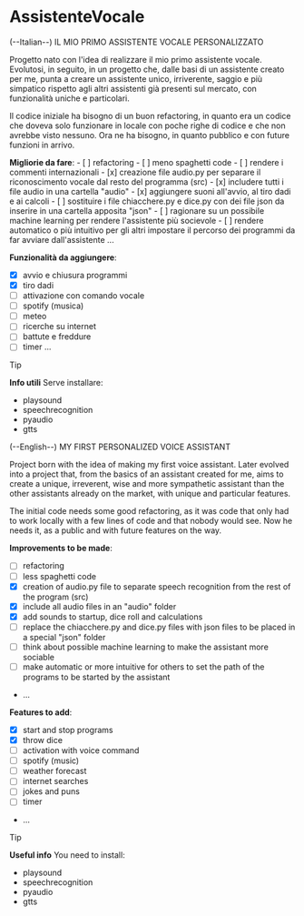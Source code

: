 # AssistenteVocale
(--Italian--)
 IL MIO PRIMO ASSISTENTE VOCALE PERSONALIZZATO

 Progetto nato con l'idea di realizzare il mio primo assistente vocale. Evolutosi, in seguito, in un progetto che, dalle basi di un assistente creato per me, punta a creare un assistente unico, irriverente, saggio e più simpatico rispetto agli altri assistenti già presenti sul mercato, con funzionalità uniche e particolari.

 Il codice iniziale ha bisogno di un buon refactoring, in quanto era un codice che doveva solo funzionare in locale con poche righe di codice e che non avrebbe visto nessuno. Ora ne ha bisogno, in quanto pubblico e con future funzioni in arrivo.

 **Migliorie da fare**:
    - [ ] refactoring
    - [ ] meno spaghetti code
    - [ ] rendere i commenti internazionali
    - [x] creazione file audio.py per separare il riconoscimento vocale dal resto del programma (src) 
    - [x] includere tutti i file audio in una cartella "audio" 
    - [x] aggiungere suoni all'avvio, al tiro dadi e ai calcoli 
    - [ ] sostituire i file chiacchere.py e dice.py con dei file json da inserire in una cartella apposita "json"
    - [ ] ragionare su un possibile machine learning per rendere l'assistente più socievole
    - [ ] rendere automatico o più intuitivo per gli altri impostare il percorso dei programmi da far avviare dall'assistente
    ...


 **Funzionalità da aggiungere**:
   - [x] avvio e chiusura programmi
   - [x] tiro dadi
   - [ ] attivazione con comando vocale
   - [ ] spotify (musica)
   - [ ] meteo
   - [ ] ricerche su internet
   - [ ] battute e freddure
   - [ ] timer
    ...

>[!TIP]
>**Info utili**
>Serve installare:
>   - playsound                
>   - speechrecognition
>   - pyaudio 
>   - gtts

(--English--)
MY FIRST PERSONALIZED VOICE ASSISTANT

 Project born with the idea of making my first voice assistant. Later evolved into a project that, from the basics of an assistant created for me, aims to create a unique, irreverent, wise and more sympathetic assistant than the other assistants already on the market, with unique and particular features.

 The initial code needs some good refactoring, as it was code that only had to work locally with a few lines of code and that nobody would see. Now he needs it, as a public and with future features on the way.

 **Improvements to be made**:
   - [ ] refactoring
   - [ ] less spaghetti code
   - [x] creation of audio.py file to separate speech recognition from the rest of the program (src)
   - [x] include all audio files in an "audio" folder
   - [x] add sounds to startup, dice roll and calculations
   - [ ] replace the chiacchere.py and dice.py files with json files to be placed in a special "json" folder
   - [ ] think about possible machine learning to make the assistant more sociable
   - [ ] make automatic or more intuitive for others to set the path of the programs to be started by the assistant
   - ...

 **Features to add**:
   - [x] start and stop programs
   - [x] throw dice
   - [ ] activation with voice command
   - [ ] spotify (music)
   - [ ] weather forecast
   - [ ] internet searches
   - [ ] jokes and puns
   - [ ] timer
   - ...

>[!TIP]
>**Useful info**
>You need to install:
>   - playsound
>   - speechrecognition
>   - pyaudio
>   - gtts